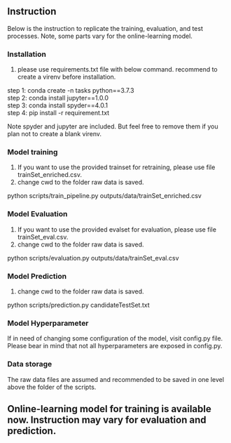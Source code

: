 ## Instruction

Below is the instruction to replicate the training, evaluation, and test processes. Note, some parts vary for the online-learning model.

### Installation
1) please use requirements.txt file with below command. recommend to create a virenv before installation.

step 1: conda create -n tasks python==3.7.3  
step 2: conda install jupyter==1.0.0  
step 3: conda install spyder==4.0.1  
step 4: pip install -r requirement.txt  

Note spyder and jupyter are included. But feel free to remove them if you plan not to create a blank virenv.

### Model training
1) If you want to use the provided trainset for retraining, please use file trainSet_enriched.csv.
2) change cwd to the folder raw data is saved.

python scripts/train_pipeline.py outputs/data/trainSet_enriched.csv

###  Model Evaluation
1) If you want to use the provided evalset for evaluation, please use file trainSet_eval.csv.
2) change cwd to the folder raw data is saved.

python scripts/evaluation.py outputs/data/trainSet_eval.csv

### Model Prediction
1) change cwd to the folder raw data is saved.

python scripts/prediction.py candidateTestSet.txt

###  Model Hyperparameter
If in need of changing some configuration of the model, visit config.py file. 
Please bear in mind that not all hyperparameters are exposed in config.py.

###  Data storage
The raw data files are assumed and recommended to be saved in one level above the folder of the scripts. 

## Online-learning model for training is available now. Instruction may vary for evaluation and prediction. 